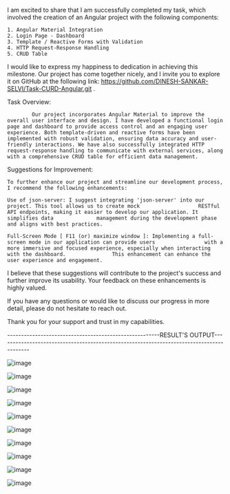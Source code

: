 I am excited to share that I am successfully completed my task, which involved the creation of an Angular project with the following components:

	1. Angular Material Integration
	2. Login Page - Dashboard
	3. Template / Reactive Forms with Validation
	4. HTTP Request-Response Handling
	5. CRUD Table
 
I would like to express my happiness to dedication in achieving this milestone. Our project has come together nicely, and I invite you to explore it on GitHub at the following link: https://github.com/DINESH-SANKAR-SELVI/Task-CURD-Angular.git .
 
Task Overview:

            Our project incorporates Angular Material to improve the overall user interface and design. I have developed a functional login page and dashboard to provide access control and an engaging user experience. Both template-driven and reactive forms have been implemented with robust validation, ensuring data accuracy and user-friendly interactions. We have also successfully integrated HTTP request-response handling to communicate with external services, along with a comprehensive CRUD table for efficient data management.

Suggestions for Improvement:

	To further enhance our project and streamline our development process, I recommend the following enhancements:

	Use of json-server:	I suggest integrating 'json-server' into our project. This tool allows us to create mock 				   RESTful API endpoints, making it easier to develop our application. It simplifies data 			   management during the development phase and aligns with best practices.

	Full-Screen Mode [ F11 (or) maximize window ]: Implementing a full-screen mode in our application can provide users 			   with a more immersive and focused experience, especially when interacting with the dashboard. 			   This enhancement can enhance the user experience and engagement.

I believe that these suggestions will contribute to the project's success and further improve its usability. Your feedback on these enhancements is highly valued.

If you have any questions or would like to discuss our progress in more detail, please do not hesitate to reach out.

Thank you for your support and trust in my capabilities.

-------------------------------------------------------RESULT'S OUTPUT-----------------------------------------------------------------------------------------

![image](https://github.com/DINESH-SANKAR-SELVI/InvoiceManageMent-ClientSideWebApplication/assets/116332749/bb1f54e8-2f04-4973-bebf-2ed7f80d66aa)

![image](https://github.com/DINESH-SANKAR-SELVI/InvoiceManageMent-ClientSideWebApplication/assets/116332749/66dd4f8b-926e-421c-a64f-6be934339ce5)

![image](https://github.com/DINESH-SANKAR-SELVI/InvoiceManageMent-ClientSideWebApplication/assets/116332749/a3e121e8-52db-4e39-a3f6-e728ad09fde4)

![image](https://github.com/DINESH-SANKAR-SELVI/InvoiceManageMent-ClientSideWebApplication/assets/116332749/11f03a9e-0804-47e2-b997-a9eff3943245)

![image](https://github.com/DINESH-SANKAR-SELVI/InvoiceManageMent-ClientSideWebApplication/assets/116332749/2a7a0643-ae29-4b68-971a-f31f5ed5f23a)

![image](https://github.com/DINESH-SANKAR-SELVI/InvoiceManageMent-ClientSideWebApplication/assets/116332749/4d1a2c15-8881-4351-9e6e-d55ed5c15f45)

![image](https://github.com/DINESH-SANKAR-SELVI/InvoiceManageMent-ClientSideWebApplication/assets/116332749/cc9f97a4-2681-4ae3-8054-2ec56d630902)

![image](https://github.com/DINESH-SANKAR-SELVI/InvoiceManageMent-ClientSideWebApplication/assets/116332749/8bf7a8b7-1459-40fe-8430-18629bdeae32)

![image](https://github.com/DINESH-SANKAR-SELVI/InvoiceManageMent-ClientSideWebApplication/assets/116332749/f81bd381-7bc9-471c-bc50-7de353b63224)

![image](https://github.com/DINESH-SANKAR-SELVI/InvoiceManageMent-ClientSideWebApplication/assets/116332749/ba4287ca-925f-4747-abdc-3ee6e3a4b18e)




